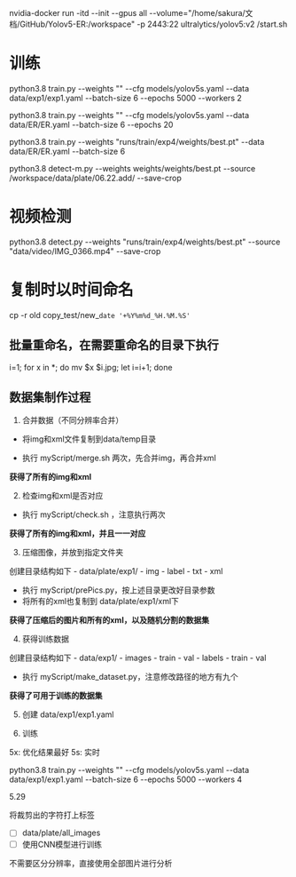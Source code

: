 nvidia-docker run -itd --init --gpus all --volume="/home/sakura/文档/GitHub/Yolov5-ER:/workspace" -p 2443:22 ultralytics/yolov5:v2 /start.sh

# 训练

python3.8 train.py --weights "" --cfg models/yolov5s.yaml --data data/exp1/exp1.yaml --batch-size 6 --epochs 5000 --workers 2


python3.8 train.py --weights "" --cfg models/yolov5s.yaml --data data/ER/ER.yaml --batch-size 6 --epochs 20

python3.8 train.py --weights "runs/train/exp4/weights/best.pt" --data data/ER/ER.yaml --batch-size 6

python3.8 detect-m.py --weights weights/weights/best.pt --source /workspace/data/plate/06.22.add/ --save-crop

# 视频检测
python3.8 detect.py --weights "runs/train/exp4/weights/best.pt" --source "data/video/IMG_0366.mp4" --save-crop




# 复制时以时间命名

cp -r old copy_test/new_`date '+%Y%m%d_%H.%M.%S'`


## 批量重命名，在需要重命名的目录下执行

i=1; for x in *; do mv $x $i.jpg; let i=i+1; done





## 数据集制作过程

1. 合并数据（不同分辨率合并）

 - 将img和xml文件复制到data/temp目录
 * 执行 myScript/merge.sh 两次，先合并img，再合并xml

 **获得了所有的img和xml**

2. 检查img和xml是否对应

  - 执行 myScript/check.sh ，注意执行两次

 **获得了所有的img和xml，并且一一对应**

3. 压缩图像，并放到指定文件夹

  创建目录结构如下
        - data/plate/exp1/
          - img
          - label
          - txt
          - xml

 - 执行 myScript/prePics.py，按上述目录更改好目录参数
 - 将所有的xml也复制到 data/plate/exp1/xml下

 **获得了压缩后的图片和所有的xml，以及随机分割的数据集**

4. 获得训练数据

  创建目录结构如下
        - data/exp1/
          - images
            - train
            - val
          - labels
            - train
            - val

  - 执行 myScript/make_dataset.py，注意修改路径的地方有九个

 **获得了可用于训练的数据集**

5. 创建 data/exp1/exp1.yaml

6. 训练

5x: 优化结果最好
5s: 实时

python3.8 train.py --weights "" --cfg models/yolov5s.yaml --data data/exp1/exp1.yaml --batch-size 6 --epochs 5000 --workers 4


5.29

将裁剪出的字符打上标签

- [ ] data/plate/all_images
- [ ] 使用CNN模型进行训练

不需要区分分辨率，直接使用全部图片进行分析




